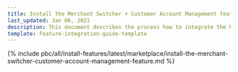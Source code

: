 ```yaml
---
title: Install the Merchant Switcher + Customer Account Management feature
last_updated: Jan 06, 2021
description: This document describes the process how to integrate the Merchant Switcher + Customer Account Management feature into a Spryker project.
template: feature-integration-guide-template
---
```


{% include pbc/all/install-features/latest/marketplace/install-the-merchant-switcher-customer-account-management-feature.md %} <!-- To edit, see /_includes/pbc/all/install-features/202311.0/marketplace/install-the-merchant-switcher-customer-account-management-feature.md -->
